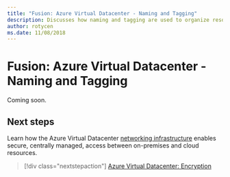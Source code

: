 ```yaml
---
title: "Fusion: Azure Virtual Datacenter - Naming and Tagging" 
description: Discusses how naming and tagging are used to organize resources and improve management and access control of assets within an Azure Virtual Datacenter.
author: rotycen
ms.date: 11/08/2018
---
```

# Fusion: Azure Virtual Datacenter - Naming and Tagging

Coming soon.

## Next steps

Learn how the Azure Virtual Datacenter [networking infrastructure](../encryption/vdc-encryption.md) enables secure, centrally managed, access between on-premises and cloud resources.

> [!div class="nextstepaction"]
> [Azure Virtual Datacenter: Encryption](../encryption/vdc-encryption.md)